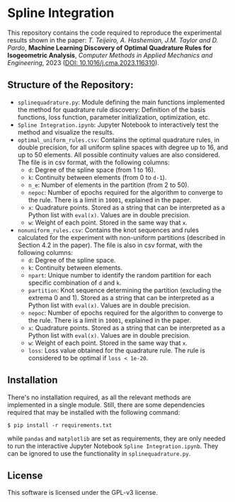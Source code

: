 # Spline Integration

This repository contains the code required to reproduce the experimental results shown in the paper: *T. Teijeiro, A. Hashemian, J.M. Taylor and D. Pardo*, **Machine Learning Discovery of Optimal Quadrature Rules for Isogeometric Analysis**, *Computer Methods in Applied Mechanics and Engineering*, 2023 ([DOI: 10.1016/j.cma.2023.116310](https://doi.org/10.1016/j.cma.2023.116310)).

## Structure of the Repository:

- `splinequadrature.py`: Module defining the main functions implemented the method for quadrature rule discovery: Definition of the basis functions, loss function, parameter initialization, optimization, etc.
- `Spline Integration.ipynb`: Jupyter Notebook to interactively test the method and visualize the results.
- `optimal_uniform_rules.csv`: Contains the optimal quadrature rules, in double precision, for all uniform spline spaces with degree up to 16, and up to 50 elements. All possible continuity values are also considered. The file is in csv format, with the following columns:
  - `d`: Degree of the spline space (from 1 to 16).
  - `k`: Continuity between elements (from 0 to `d-1`).
  - `n_e`: Number of elements in the partition (from 2 to 50).
  - `nepoc`: Number of epochs required for the algorithm to converge to the rule. There is a limit in `10001`, explained in the paper.
  - `x`: Quadrature points. Stored as a string that can be interpreted as a Python list with `eval(x)`. Values are in double precision.
  - `w`: Weight of each point. Stored in the same way that `x`.
- `nonuniform_rules.csv`: Contains the knot sequences and rules calculated for the experiment with non-uniform partitions (described in Section 4.2 in the paper). The file is also in csv format, with the following columns:
  - `d`: Degree of the spline space.
  - `k`: Continuity between elements.
  - `npart`: Unique number to identify the random partition for each specific combination of `d` and `k`.
  - `partition`: Knot sequence determining the partition (excluding the extrema 0 and 1). Stored as a string that can be interpreted as a Python list with `eval(x)`. Values are in double precision.
  - `nepoc`: Number of epochs required for the algorithm to converge to the rule. There is a limit in `10001`, explained in the paper.
  - `x`: Quadrature points. Stored as a string that can be interpreted as a Python list with `eval(x)`. Values are in double precision.
  - `w`: Weight of each point. Stored in the same way that `x`.
  - `loss`: Loss value obtained for the quadrature rule. The rule is considered to be optimal if `loss < 1e-20`.

## Installation

There's no installation required, as all the relevant methods are implemented in a single module. Still, there are some dependencies required that may be installed with the following command:

`$ pip install -r requirements.txt`

while `pandas` and `matplotlib` are set as requirements, they are only needed to run the interactive Jupyter Notebook `Spline Integration.ipynb`. They can be ignored to use the functionality in `splinequadrature.py`.


## License
This software is licensed under the GPL-v3 license.
